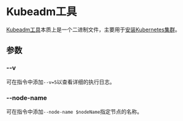 # Kubeadm工具

[Kubeadm工具](https://kubernetes.io/zh-cn/docs/reference/setup-tools/kubeadm/)本质上是一个二进制文件，主要用于[安装Kubernetes集群](/zh/reference/kubernetes/installer-config.md)。

## 参数

### --v

可在指令中添加`--v=5`以查看详细的执行日志。

### --node-name

可在指令中添加`--node-name $nodeName`指定节点的名称。
